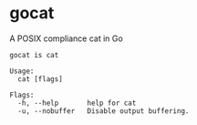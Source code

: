 # gocat

A POSIX compliance cat in Go

```
gocat is cat

Usage:
  cat [flags]

Flags:
  -h, --help       help for cat
  -u, --nobuffer   Disable output buffering.
```